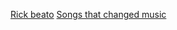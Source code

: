 [Rick beato](https://www.youtube.com/user/pegzch)
[Songs that changed music](https://www.youtube.com/playlist?list=PLnLOmVwRMCqSQn4II8mF-VFiIujzkyQRE)

